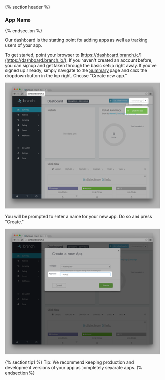 {% section header %}
### App Name
{% endsection %}

Our dashboard is the starting point for adding apps as well as tracking users of your app.

To get started, point your browser to [https://dashboard.branch.io/](https://dashboard.branch.io/). If you haven't created an account before, you can signup and get taken through the basic setup right away. If you've signed up already, simply navigate to the [Summary](https://dashboard.branch.io/#) page and click the dropdown button in the top right. Choose "Create new app."

![Dashboard Screenshot Adding App](/img/ingredients/configuring_the_dashboard/add_app.png)

You will be prompted to enter a name for your new app. Do so and press "Create."

![Dashboard Screenshot App Name](/img/ingredients/configuring_the_dashboard/app_name.png)

<!---       Tip1 -->
{% section tip1 %}
Tip: We recommend keeping production and development versions of your app as completely separate apps.
{% endsection %}
<!---       /Tip1 -->
